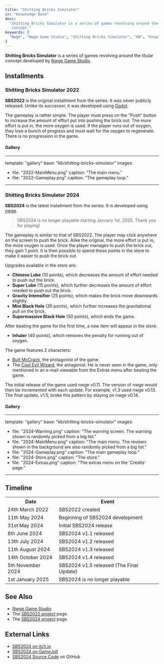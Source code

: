 ```yaml
---
title: "Shitting Bricks Simulator"
in: "Knowledge Base"
desc:
  "Shitting Bricks Simulator is a series of games revolving around the titular
   concept."
keywords: [
  "Nwge", "Nwge Game Studio", "Shitting Bricks Simulator", "KB", "Knowledge Base"
]
---
```


**Shitting Bricks Simulator** is a series of games revolving around the
titular concept developed by [Nwge Game Studio].

## Installments

### Shitting Bricks Simulator 2022

**SBS2022** is the original installment from the series. It was never publicly
released. Unlike its successor, it was developed using [Godot].

The gameplay is rather simple. The player must press on the "Push" button to
increase the amount of effort put into pushing the brick out. The more effort is
put in, the more oxygen is used. If the player runs out of oxygen, they lose a
bunch of progress and must wait for the oxygen to regenerate. There is no
progression in the game.

#### Gallery

---
template: "gallery"
base: "kb/shitting-bricks-simulator"
images:
  - file: "2022-MainMenu.png"
    caption: "The main menu."
  - file: "2022-Gameplay.png"
    caption: "The gameplay loop."
---

### Shitting Bricks Simulator 2024

**SBS2024** is the latest installment from the series. It is developed using
[nwge].

> SBS2024 is no longer playable starting January 1st, 2025. Thank you for
> playing!

The gameplay is similar to that of SBS2022. The player may click anywhere on the
screen to push the brick. Alike the original, the more effort is put in, the
more oxygen is used. Once the player manages to push the brick out, they gain 1
point. It is then possible to spend these points in the store to make it easier
to push the brick out.

Upgrades available in the store are:

* **Chinese Lube** (10 points), which decreases the amount of effort needed to
  push out the brick.
* **Super Lube** (15 points), which further decreases the amount of effort
  needed to push out the brick.
* **Gravity Intensifier** (25 points), which makes the brick move downwards
  slightly.
* **Mini Black Hole** (35 points), which further increases the gravitational
  pull on the brick.
* **Supermassive Black Hole** (50 points), which ends the game.

After beating the game for the first time, a new item will appear in the store:

* **Inhaler** (40 points), which removes the penalty for running out of oxygen.

The game features 2 characters:

* [Butt McCrack], the protagonist of the game.
* The [Cool Evil Wizard], the antagonist. He is never seen in the game, only
  mentioned in an e-mail viewable from the Extras menu after beating the game.

The initial release of the game used nwge v0.11. The version of nwge would then
be incremented with each update. For example, v1.3 used nwge v0.13. The final
update, v1.5, broke this pattern by staying on nwge v0.14.

#### Gallery

---
template: "gallery"
base: "kb/shitting-bricks-simulator"
images:
  - file: "2024-Warning.png"
    caption: "The warning screen. The warning shown is randomly picked from a
    big list."
  - file: "2024-MainMenu.png"
    caption: "The main menu. The reviews shown in the background are also
    randomly picked from a big list."
  - file: "2024-Gameplay.png"
    caption: "The main gameplay loop."
  - file: "2024-Store.png"
    caption: "The store."
  - file: "2024-Extras.png"
    caption: "The extras menu on the 'Credits' page."
---

## Timeline

<table>
<tr>
  <th>Date</th> <th>Event</th>
</tr>
<tr>
  <td>24th March 2022</td> <td>SBS2022 created</td>
</tr>
<tr>
  <td>11th May 2024</td> <td>Beginning of SBS2024 development</td>
</tr>
<tr>
  <td>31st May 2024</td> <td>Initial SBS2024 release</td>
</tr>
<tr>
  <td>8th June 2024</td> <td>SBS2024 v1.1 released</td>
</tr>
<tr>
  <td>13th July 2024</td> <td>SBS2024 v1.2 released</td>
</tr>
<tr>
  <td>11th August 2024</td> <td>SBS2024 v1.3 released</td>
</tr>
<tr>
  <td>14th October 2024</td> <td>SBS2024 v1.4 released</td>
</tr>
<tr>
  <td>5th November 2024</td> <td>SBS2024 v1.5 released (The Final Update)</td>
</tr>
<tr>
  <td>1st January 2025</td> <td>SBS2024 is no longer playable</td>
</tr>
</table>

## See Also

* [Nwge Game Studio]
* The [SBS2022 project] page.
* The [SBS2024 project] page.

## External Links

* [SBS2024 on itch.io](https://qeaml.itch.io/sbs2024)
* [SBS2024 on GameJolt](https://gamejolt.com/games/sbs2024/918106)
* [SBS2024 Source Code](https://github.com/nwge-games/sbs2024) on GitHub

[Nwge Game Studio]: /kb/nwge-game-studio
[Godot]: https://godotengine.org/
[nwge]: /projects/nwge
[SBS2022 project]: /projects/sbs2022
[SBS2024 project]: /projects/sbs2024
[Butt McCrack]: /characters/ButtMcCrack
[Cool Evil Wizard]: /characters/CoolEvilWizard

